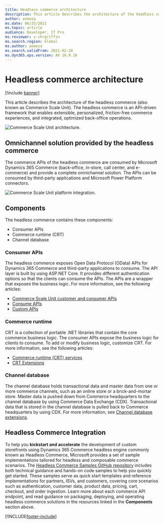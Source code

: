 ```yaml
---
title: Headless commerce architecture
description: This article describes the architecture of the headless commerce.
author: aneesa
ms.date: 06/25/2021
ms.topic: article
audience: Developer, IT Pro
ms.reviewer: v-chrgriffin
ms.search.region: Global
ms.author: aneesa
ms.search.validFrom: 2021-02-28
ms.dyn365.ops.version: AX 10.0.16
---
```


# Headless commerce architecture

[!include [banner](../includes/banner.md)]

This article describes the architecture of the headless commerce (also known as Commerce Scale Unit). The headless commerce is an API-driven framework that enables extensible, personalized, friction-free commerce experiences, and integrated, optimized back-office operations.

![Commerce Scale Unit architecture.](media/CSUExtensionArchitecture.PNG)

## Omnichannel solution provided by the headless commerce

The commerce APIs of the headless commerce are consumed by Microsoft Dynamics 365 Commerce (back-office, in-store, call center, and e-commerce) and provide a complete omnichannel solution. The APIs can be consumed by third-party applications and Microsoft Power Platform connectors.

![Commerce Scale Unit platform integration.](./media/CSUConsumer.PNG)

## Components

The headless commerce contains these components:

+ Consumer APIs
+ Commerce runtime (CRT)
+ Channel database

### Consumer APIs

The headless commerce exposes Open Data Protocol (OData) APIs for Dynamics 365 Commerce and third-party applications to consume. The API layer is built by using ASP.NET Core. It provides different authentication options so that the clients can consume the APIs. The APIs are a wrapper that exposes the business logic. For more information, see the following articles:

+ [Commerce Scale Unit customer and consumer APIs](retail-server-customer-consumer-api.md)
+ [Consume APIs](consume-retail-server-api.md)
+ [Custom APIs](retail-server-icontroller-extension.md)

### Commerce runtime

CRT is a collection of portable .NET libraries that contain the core commerce business logic. The consumer APIs expose the business logic for clients to consume. To add or modify business logic, customize CRT. For more information, see the following articles:

+ [Commerce runtime (CRT) services](crt-services.md)
+ [CRT Extensions](commerce-runtime-extensibility.md)

### Channel database

The channel database holds transactional data and master data from one or more commerce channels, such as an online store or a brick-and-mortar store. Master data is pushed down from Commerce headquarters to the channel database by using Commerce Data Exchange (CDX). Transactional data that is stored in the channel database is pulled back to Commerce headquarters by using CDX. For more information, see [Channel database extensions](channel-db-extensions.md).

## Headless Commerce Integration
To help you **kickstart and accelerate** the development of custom storefronts using Dynamics 365 Commerce headless engine commonly known as Headless Commerce, Microsoft provides a set of sample implementations tailored for headless and composable commerce scenarios. The [Headless Commerce Samples GitHub repository](https://github.com/microsoft/Dynamics-365-FastTrack-Implementation-Assets/tree/master/Commerce/HeadlessCommerceSamples) includes both technical guidance and hands-on code samples to help you quickly get started. These samples serve as quick start templates and reference implementations for partners, ISVs, and customers, covering core scenarios such as authentication, customer data, product data, pricing, cart, checkout, and order ingestion. Learn more about each commerce API endpoint, and read guidance on packaging, deploying, and operating headless commerce solutions in the resources linked in the **Components** section above.

[!INCLUDE[footer-include](../../includes/footer-banner.md)]

